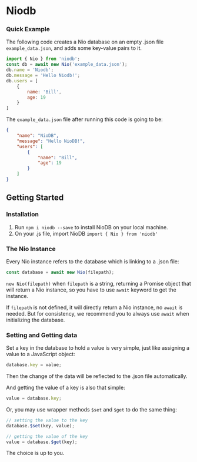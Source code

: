 # Niodb
### Quick Example
The following code creates a Nio database on an empty .json file `example_data.json`, and adds some key-value pairs to it.

```javascript
import { Nio } from 'niodb';
const db = await new Nio('example_data.json');
db.name = 'Niodb';
db.message = 'Hello Niodb!';
db.users = [
    {
        name: 'Bill',
        age: 19
    }
]
```

The `example_data.json` file after running this code is going to be:

```json
{
    "name": "NioDB",
    "message": "Hello NioDB!",
    "users": [
        {
            "name": "Bill",
            "age": 19
        }
    ]
}
```

## Getting Started
### Installation
1. Run `npm i niodb --save` to install NioDB on your local machine.
2. On your .js file, import NioDB `import { Nio } from 'niodb'`

### The Nio Instance
Every Nio instance refers to the database which is linking to a .json file:

```javascript
const database = await new Nio(filepath);
```

`new Nio(filepath)` when `filepath` is a string, returning a Promise object that will return a Nio instance, so you have to use `await` keyword to get the instance.

If `filepath` is not defined, it will directly return a Nio instance, no `await` is needed. But for consistency, we recommend you to always use `await` when initializing the database.

### Setting and Getting data
Set a key in the database to hold a value is very simple, just like assigning a value to a JavaScript object:

```javascript
database.key = value;
```

Then the change of the data will be reflected to the .json file automatically.

And getting the value of a key is also that simple:

```javascript
value = database.key;
```

Or, you may use wrapper methods `$set` and `$get` to do the same thing:

```javascript
// setting the value to the key
database.$set(key, value);

// getting the value of the key
value = database.$get(key);
```

The choice is up to you.